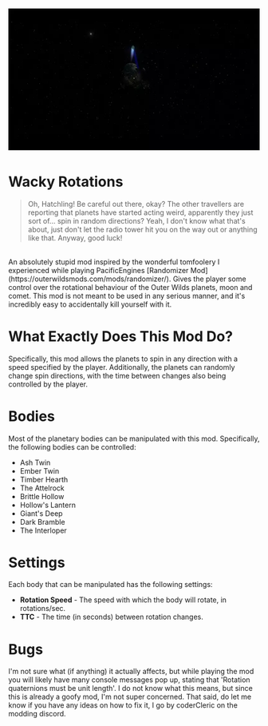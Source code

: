 # ![WackyRotations](Assets/spinny_bramble.webp)

# Wacky Rotations
> Oh, Hatchling! Be careful out there, okay? The other travellers are reporting that planets have started acting weird, apparently they just sort of... spin in random directions? Yeah, I don't know
> what that's about, just don't let the radio tower hit you on the way out or anything like that. Anyway, good luck!<br />
<br />
An absolutely stupid mod inspired by the wonderful tomfoolery I experienced while playing PacificEngines [Randomizer Mod](https://outerwildsmods.com/mods/randomizer/). Gives the player some control over
the rotational behaviour of the Outer Wilds planets, moon and comet. This mod is not meant to be used in any serious manner, and it's incredibly easy to accidentally kill yourself with it.

# What Exactly Does This Mod Do?
Specifically, this mod allows the planets to spin in any direction with a speed specified by the player. Additionally, the planets can randomly change spin directions, with the time between changes also
being controlled by the player.

# Bodies
Most of the planetary bodies can be manipulated with this mod. Specifically, the following bodies can be controlled:
* Ash Twin<br />
* Ember Twin<br />
* Timber Hearth<br />
* The Attelrock<br />
* Brittle Hollow<br />
* Hollow's Lantern<br />
* Giant's Deep<br />
* Dark Bramble<br />
* The Interloper

# Settings
Each body that can be manipulated has the following settings:<br />
* **Rotation Speed** - The speed with which the body will rotate, in rotations/sec.<br />
* **TTC** - The time (in seconds) between rotation changes.<br />

# Bugs
I'm not sure what (if anything) it actually affects, but while playing the mod you will likely have many console messages pop up, stating that 'Rotation quaternions must be unit length'. I do not know
what this means, but since this is already a goofy mod, I'm not super concerned. That said, do let me know if you have any ideas on how to fix it, I go by coderCleric on the modding discord.